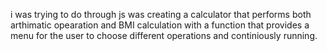 i was trying to do through js was creating a calculator that performs both arthimatic opearation and BMI calculation with a function that provides a menu for the user to choose different operations and  continiously running. 
